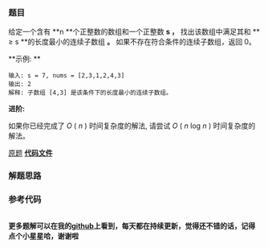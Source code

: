### 题目
给定一个含有  **n  **个正整数的数组和一个正整数  **s ，** 找出该数组中满足其和 ** ≥ s **的长度最小的连续子数组 **。**
如果不存在符合条件的连续子数组，返回 0。

**示例:  **

    
    
    输入: s = 7, nums = [2,3,1,2,4,3]
    输出: 2
    解释: 子数组 [4,3] 是该条件下的长度最小的连续子数组。
    

**进阶:**

如果你已经完成了 _O_ ( _n_ ) 时间复杂度的解法, 请尝试  _O_ ( _n_ log _n_ ) 时间复杂度的解法。

[原题](https://leetcode-cn.com/problems/minimum-size-subarray-sum/)    **[代码文件]()**


### 解题思路




### 参考代码

```go


```




**更多题解可以在我的[github](https://github.com/LZH139/leetcode_Go)上看到，每天都在持续更新，觉得还不错的话，记得点个小星星哈，谢谢啦**
